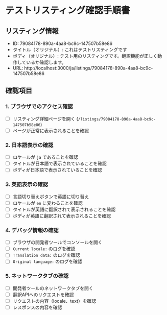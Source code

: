 # テストリスティング確認手順書

## リスティング情報
- ID: 79084178-890a-4aa8-bc9c-147507b58e86
- タイトル（オリジナル）: これはテストリスティングです
- ボディ（オリジナル）: テスト用のリスティングです。翻訳機能が正しく動作しているか確認します。
- URL: http://localhost:3000/ja/listings/79084178-890a-4aa8-bc9c-147507b58e86

## 確認項目

### 1. ブラウザでのアクセス確認
- [ ] リスティング詳細ページを開く (`/listings/79084178-890a-4aa8-bc9c-147507b58e86`)
- [ ] ページが正常に表示されることを確認

### 2. 日本語表示の確認
- [ ] ロケールが `ja` であることを確認
- [ ] タイトルが日本語で表示されていることを確認
- [ ] ボディが日本語で表示されていることを確認

### 3. 英語表示の確認
- [ ] 言語切り替えボタンで英語に切り替え
- [ ] ロケールが `en` に変わることを確認
- [ ] タイトルが英語に翻訳されて表示されることを確認
- [ ] ボディが英語に翻訳されて表示されることを確認

### 4. デバッグ情報の確認
- [ ] ブラウザの開発者ツールでコンソールを開く
- [ ] `Current locale:` のログを確認
- [ ] `Translation data:` のログを確認
- [ ] `Original language:` のログを確認

### 5. ネットワークタブの確認
- [ ] 開発者ツールのネットワークタブを開く
- [ ] 翻訳APIへのリクエストを確認
- [ ] リクエストの内容（locale、text）を確認
- [ ] レスポンスの内容を確認